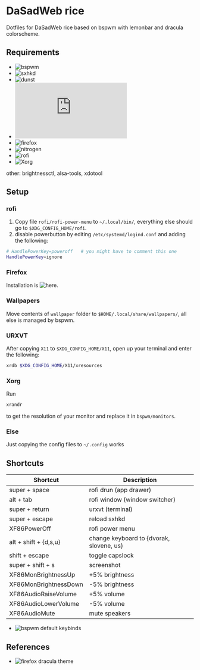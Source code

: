 # DaSadWeb rice
Dotfiles for DaSadWeb rice based on bspwm with 
lemonbar and dracula colorscheme.

## Requirements
- ![bspwm](https://github.com/baskerville/bspwm)
- ![sxhkd](https://github.com/baskerville/sxhkd)
- ![dunst](https://github.com/dunst-project/dunst)
- ![urxvt](http://software.schmorp.de/pkg/rxvt-unicode.html)
- ![firefox](https://www.mozilla.org/en-US/firefox/new/)
- ![nitrogen](https://github.com/l3ib/nitrogen)
- ![rofi](https://github.com/davatorium/rofi)
- ![Xorg](https://www.x.org/wiki/)

other: brightnessctl, alsa-tools, xdotool

## Setup
### rofi
1. Copy file `rofi/rofi-power-menu` to `~/.local/bin/`, everything else
should go to `$XDG_CONFIG_HOME/rofi`.
2. disable powerbutton by editing `/etc/systemd/logind.conf` and adding 
the following:
```bash
# HandlePowerKey=poweroff   # you might have to comment this one
HandlePowerKey=ignore
```

### Firefox
Installation is 
![here](
https://github.com/jannikbuscha/firefox-dracula#%EF%B8%8F-installation
).

### Wallpapers
Move contents of `wallpaper` folder to 
`$HOME/.local/share/wallpapers/`, all else is managed by bspwm.

### URXVT
After copying `X11` to `$XDG_CONFIG_HOME/X11`,
open up your terminal and enter the following:
```bash
xrdb $XDG_CONFIG_HOME/X11/xresources
```

### Xorg
Run 
```bash
xrandr
```
to get the resolution of your monitor and replace it in `bspwm/monitors`.

### Else
Just copying the config files to `~/.config` works

## Shortcuts
| Shortcut | Description |
| --- | --- |
| super + space | rofi drun (app drawer) |
| alt + tab | rofi window (window switcher) |
| super + return | urxvt (terminal) |
| super + escape | reload sxhkd |
| XF86PowerOff | rofi power menu |
| alt + shift + {d,s,u} | change keyboard to {dvorak, slovene, us} |
| shift + escape | toggle capslock |
| super + shift + s | screenshot |
| XF86MonBrightnessUp | +5% brightness |
| XF86MonBrightnessDown | -5% brightness |
| XF86AudioRaiseVolume | +5% volume |
| XF86AudioLowerVolume | -5% volume |
| XF86AudioMute | mute speakers |

+ ![bspwm default keybinds](https://gist.github.com/amit08255/43ed6efdc1952d88f9a61e86f375e924)

## References
- ![firefox dracula theme](https://github.com/jannikbuscha/firefox-dracula)

